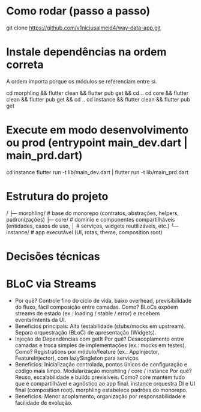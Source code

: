 # Como rodar (passo a passo)
git clone https://github.com/v1niciusalmeid4/way-data-app.git

# Instale dependências na ordem correta
  A ordem importa porque os módulos se referenciam entre si.

cd morphling && flutter clean && flutter pub get && cd ..
cd core      && flutter clean && flutter pub get && cd ..
cd instance  && flutter clean && flutter pub get

# Execute em modo desenvolvimento ou prod (entrypoint main_dev.dart | main_prd.dart)
cd instance
flutter run -t lib/main_dev.dart | flutter run -t lib/main_prd.dart 

# Estrutura do projeto
/
├─ morphling/   # base do monorepo (contratos, abstrações, helpers, padronizações)
├─ core/        # domínio e componentes compartilháveis (entidades, casos de uso,
│               # serviços, widgets reutilizáveis, etc.)
└─ instance/    # app executável (UI, rotas, theme, composition root)

 # Decisões técnicas

 # BLoC via Streams
 * Por quê? Controle fino do ciclo de vida, baixo overhead, previsibilidade do fluxo, fácil composição entre camadas.
   Como? BLoCs expõem streams de estado (ex.: loading / stable / error) e recebem events/intents da UI.
 * Benefícios principais: Alta testabilidade (stubs/mocks em upstream). Separa orquestração (BLoC) de apresentação (Widgets).
 * Injeção de Dependências com getIt Por quê? Desacoplamento entre camadas e troca simples de implementações (ex.: mocks em testes).
   Como? Registrations por módulo/feature (ex.: AppInjector, FeatureInjector), com lazySingleton para serviços.
 * Benefícios: Inicialização controlada, pontos únicos de configuração e código mais limpo. Modularização morphling / core / instance
   Por quê? Reuso, escalabilidade e builds previsíveis. Como? core mantém tudo que é compartilhável e agnóstico ao app final.
   instance orquestra DI e UI final (composition root). morphling estabelece padrões do monorepo.
 * Benefícios: Menor acoplamento, organização por responsabilidade e facilidade de evolução.